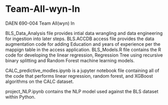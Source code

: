 # Team-All-wyn-In
DAEN 690-004 Team All(wyn) In

BLS_Data_Analysis file provides intial data wrangling and data engineering for ingestion into later steps.
BLS.ACCDB access file provides the data augmentation code for adding Education and years of experience per the mappign table in the access application.
BLS_Models.R file contains the R code for developing the linear regression, Regression Tree using recursive binary splitting and Random Forest machine learning models.

CALC_predictive_modles.ipynb is a jupyter notebook file containing all of the code that performs linear regression, random forest, and XGBoost algorithms on the CALC dataset.

project_NLP.ipynb contains the NLP model used against the BLS dataset within Python.
